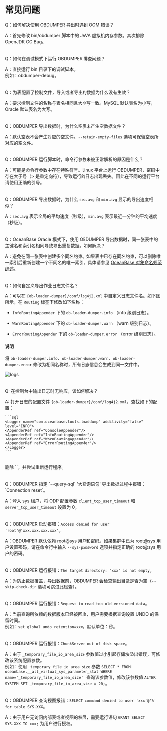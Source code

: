 常见问题 
=========================


Q：如何解决使用 OBDUMPER 导出时遇到 OOM 错误？

A：首先修改 bin/obdumper 脚本中的 JAVA 虚拟机内存参数。其次排除 OpenJDK GC Bug。
<br><br><br>
Q：如何在调试模式下运行 OBDUMPER 排查问题？

A：直接运行 bin 目录下的调试脚本。<br> 例如：obdumper-debug。
<br><br><br>
Q：为表配置了控制文件，导入或者导出的数据为什么没有生效？

A：要求控制文件的名称与表名相同且大小写一致。MySQL 默认表名为小写，Oracle 默认表名为大写。
<br><br><br>
Q：OBDUMPER 导出数据时，为什么空表未产生空数据文件？

A：默认空表不会产生对应的空文件。`--retain-empty-files` 选项可保留空表所对应的空文件。
<br><br><br>
Q：OBDUMPER 运行脚本时，命令行参数未被正常解析的原因是什么？

A：可能是命令行参数中存在特殊符号。Linux 平台上运行 OBDUMPER，密码中存在大于号（\> 是重定向符），导致运行的日志出现丢失。因此在不同的运行平台请使用正确的引号。
<br><br><br>
Q：OBDUMPER 导出数据时，为什么 `sec.avg` 和 `min.avg` 显示的导出速度相似？

A：`sec.avg` 表示全局的平均速度（秒级），`min.avg` 表示最近一分钟的平均速度（秒级）。
<br><br><br>
Q：OceanBase Oracle 模式下，使用 OBDUMPER 导出数据时，同一张表中的主键名和索引名相同导致导出重复数据。如何解决？

A：避免在同一张表中创建多个同名约束。如果表中已存在同名约束，可以删除唯一索引后重新创建一个不同名的唯一索引。具体请参见 [OceanBase 对象命名规范综述](https://www.oceanbase.com/docs/common-oceanbase-database-10000000001700668)。
<br><br><br>
Q：如何自定义导出作业日志文件名？

A：可以在 `{ob-loader-dumper}/conf/log4j2.xml` 中自定义日志文件名。如下图所示，在 `Routing` 标签下修改如下名称：

   - `InfoRoutingAppender` 下的 `ob-loader-dumper.info` （info 级别日志）。

   - `WarnRoutingAppender` 下的 `ob-loader-dumper.warn` （warn 级别日志）。

   - `ErrorRoutingAppender` 下的 `ob-loader-dumper.error` （error 级别日志）。

   <main id="notice" type='explain'>
      <h4>说明</h4>
      <p>将 <code>ob-loader-dumper.info</code>、<code>ob-loader-dumper.warn</code>、<code>ob-loader-dumper.error</code> 修改为相同名称时，所有日志信息会生成到同一文件中。</p>
   </main> 

   ![logs](https://obbusiness-private.oss-cn-shanghai.aliyuncs.com/doc/img/obloaderobdumper/425/faq_logs_name.png)
<br><br><br>
Q: 在控制台中输出日志时无响应，该如何解决？

A: 打开日志的配置文件 `{ob-loader-dumper}/conf/log4j2.xml`，查找如下的配置：

    ```sql
    <Logger name="com.oceanbase.tools.loaddump" additivity="false" level="INFO">
    <AppenderRef ref="ConsoleAppender"/>
    <AppenderRef ref="InfoRoutingAppender"/>
    <AppenderRef ref="WarnRoutingAppender"/>
    <AppenderRef ref="ErrorRoutingAppender"/>
    </Logger>
    ```
<br>
    删除 `<AppenderRef ref="ConsoleAppender"/>`，并尝试重新运行程序。
<br><br><br>
Q：OBDUMPER 指定 `--query-sql` '大查询语句' 导出数据过程中报错：`Connection reset`。

A：登入 sys 租户，将 ODP 配置参数 `client_tcp_user_timeout` 和 `server_tcp_user_timeout` 设置为 0。
<br><br><br>
Q：OBDUMPER 启动报错：`Access denied for user 'root'@'xxx.xxx.xxx.xxx'`。

A：OBDUMPER 默认依赖 root@sys 用户和密码。如果集群中已为 root@sys 用户设置密码，请在命令行中输入 `--sys-password` 选项并指定正确的 root@sys 用户的密码。
<br><br><br>
Q：OBDUMPER 运行报错：`The target directory: "xxx" is not empty`。

A：为防止数据覆盖，导出数据前，OBDUMPER 会检查输出目录是否为空（`--skip-check-dir` 选项可跳过此检查）。
<br><br><br>
Q：OBDUMPER 运行报错：`Request to read too old versioned data`。

A：当前查询所依赖的数据版本已经被回收，用户需要根据查询设置 UNDO 的保留时间。 <br> 例如：`set global undo_retention=xxx`。默认单位：秒。
<br><br><br>
Q：OBDUMPER 运行报错：`ChunkServer out of disk space`。

A：由于 `_temporary_file_io_area_size` 参数值过小引起存储块溢出错误，可修改该系统配置参数。 <br> 例如：使用 `_temporary_file_io_area_size` 参数 `SELECT * FROM oceanbase.__all_virtual_sys_parameter_stat WHERE name='_temporary_file_io_area_size';` 查询该参数值，修改该参数值 `ALTER SYSTEM SET _temporary_file_io_area_size = 20;`。
<br><br><br>
Q：OBDUMPER 查询视图报错：`SELECT command denied to user 'xxx'@'%' for table SYS.XXX`。

A：由于用户无访问内部表或者视图的权限，需要运行语句 `GRANT SELECT SYS.XXX TO xxx;` 为用户进行授权。
